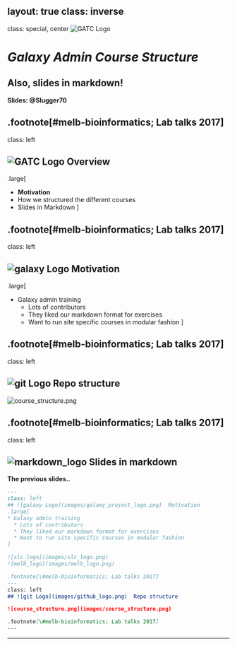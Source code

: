 layout: true
class: inverse
---
class: special, center
![GATC Logo](../shared-images/MelbBioinfo_large.jpg)

# *Galaxy Admin Course Structure*
## Also, slides in markdown!


**Slides: @Slugger70**


.footnote[\#melb-bioinformatics; Lab talks 2017]
---

class: left
## ![GATC Logo](../shared-images/MelbBioinfo.jpg)  Overview
.large[
* **Motivation**
* How we structured the different courses
* Slides in Markdown
]

.footnote[\#melb-bioinformatics; Lab talks 2017]
---
class: left
## ![galaxy Logo](images/galaxy_project_logo.jpg)  Motivation
.large[
* Galaxy admin training
  * Lots of contributors
  * They liked our markdown format for exercises
  * Want to run site specific courses in modular fashion
]

.footnote[\#melb-bioinformatics; Lab talks 2017]
---
class: left
## ![git Logo](images/github_logo.png)  Repo structure

![course_structure.png](images/course_structure.png)

.footnote[\#melb-bioinformatics; Lab talks 2017]
---
class: left
## ![markdown_logo](images/markdown_logo.png) Slides in markdown

**The previous slides..**

```markdown
---
class: left
## ![galaxy Logo](images/galaxy_project_logo.png)  Motivation
.large[
* Galaxy admin training
  * Lots of contributors
  * They liked our markdown format for exercises
  * Want to run site specific courses in modular fashion
]

![slc_logo](images/slc_logo.png)
![melb_logo](images/melb_logo.png)

.footnote[\#melb-bioinformatics; Lab talks 2017]
---
class: left
## ![git Logo](images/github_logo.png)  Repo structure

![course_structure.png](images/course_structure.png)

.footnote[\#melb-bioinformatics; Lab talks 2017]
---
```
---